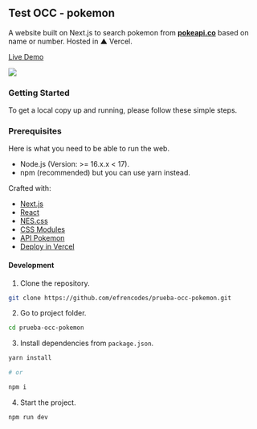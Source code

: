 ## Test OCC - pokemon

A website built on Next.js to search pokemon from **[pokeapi.co](https://pokeapi.co/)** based on name or number. Hosted in ▲ Vercel.

[Live Demo](https://prueba-occ-pokemon.vercel.app/)

![](https://res.cloudinary.com/efrencodes/image/upload/v1666194589/github.com/%20prueba-occ-pokemon/prueba-occ-pokemon.png)

### Getting Started

To get a local copy up and running, please follow these simple steps.

### Prerequisites

Here is what you need to be able to run the web.

- Node.js (Version: >= 16.x.x < 17).
- npm (recommended) but you can use yarn instead.

Crafted with:

- [Next.js](https://nextjs.org/docs/getting-started)
- [React](https://reactjs.org/docs/getting-started.html)
- [NES.css](https://nostalgic-css.github.io/NES.css/)
- [CSS Modules](https://nextjs.org/docs/basic-features/built-in-css-support)
- [API Pokemon](https://pokeapi.co/)
- [Deploy in Vercel](https://vercel.com/)

#### Development

1. Clone the repository.

```sh
git clone https://github.com/efrencodes/prueba-occ-pokemon.git
```

2. Go to project folder.

```sh
cd prueba-occ-pokemon
```

3. Install dependencies from `package.json`.

```sh
yarn install

# or

npm i
```

4. Start the project.

```sh
npm run dev
```

